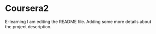 
# Coursera2
E-learning
I am editing the README file. Adding some more details about the project description.
